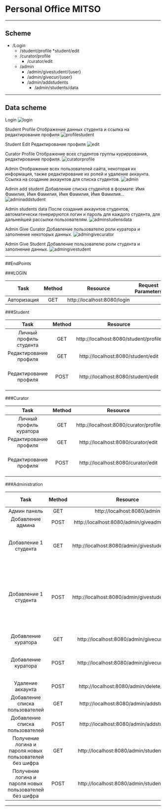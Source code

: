 # Personal Office MITSO

___

## Scheme

* /Login
  * /student/profile
    *student/edit
  * /curator/profile
    * /curator/edit
  * /admin
    * /admin/givestudent/{user}
    * /admin/givecur/{user}
    * /admin/addstudents
      * /admin/students/data

___

## Data scheme

Login
![login](https://imgur.com/YWUsvYl)

Student Profile
Отображение данных студента и ссылка на редактирование профиля
![profilestudent](https://imgur.com/YWUsvYl)

Student Edit
Редактирование профиля
![edit](https://imgur.com/EUYmxgM)

Curator Profile
Отображение всех студентов группы куриррования, редактирование профиля.
![curatorprofile](https://imgur.com/LPHybpb)

Admin
Отображение всех пользователей сайта, некоторая их информация, также редактирование их ролей и удаление аккаунта.
Ссылка на создание аккаунтов для списка студентов.
![admin](https://imgur.com/pCKbPET)

Admin add student
Добавление списка студентов в формате: Имя Фамилия, Имя Фамилия, Имя Фамилия, Имя Фамилия...
![adminaddstudent](https://imgur.com/sJOX2hN)

Admin students data
После создания аккаунтов студентов, автоматически генерируются логин и пароль для каждого студента, для дальнейшей рассылки пользователям.
![adminstudensdata](https://imgur.com/GEKyKLf)

Admin Give Curator
Добавление пользователю роли куратора и заполнение некоторых данных.
![admingivecurator](https://imgur.com/vuwk01Z)

Admin Give Student
Добавление пользователю роли студента и заполнение данных.
![admingivestudent](https://imgur.com/KuN26YI)

___

##EndPoints

###LOGIN

| Task | Method | Resource | Request Parameters |
|:----:|:------:|:--------:|:------------------:|
| Авторизация | GET | http://localhost:8080/login | |


###Student

| Task | Method | Resource | Request Parameters |
|:----:|:------:|:--------:|:------------------:|
| Личный профиль студента | GET | http://localhost:8080/student/profile | {"user": user} |
| Редактирование профиля | GET | http://localhost:8080/student/edit | {"user": user} |
| Редактирование профиля | POST | http://localhost:8080/student/edit | {"username":string, "email":string, "oldpassword":string, "password":string} |


###Curator

| Task | Method | Resource | Request Parameters |
|:----:|:------:|:--------:|:------------------:|
| Личный профиль куратора | GET | http://localhost:8080/curator/profile | Authorize user, List<User> |
| Редактирование профиля | GET | http://localhost:8080/curator/edit | Authorize user |
| Редактирование профиля | POST | http://localhost:8080/curator/edit | {"username":string, "email":string, "oldpassword":string, "password":string} |


###Administration

| Task | Method | Resource | Request Parameters |
|:----:|:------:|:--------:|:------------------:|
| Админ панель | GET | http://localhost:8080/admin | {"users": List<User>} |
| Добавление админа | POST | http://localhost:8080/admin/giveadmin/{user} | {"userID": number} |
| Добавление 1 студента | GET | http://localhost:8080/admin/givestudent/{user} | {"userID": number, "studentname": string, "studentsurname": string} |
| Добавление 1 студента | POST | http://localhost:8080/admin/givestudent/{user} | {"userID": number, "curatorname": string, "curatorsurname": string}, "specialization": string, "course": string, "faculty": string, "nameGroup": string,|
| Добавление куратора | GET | http://localhost:8080/admin/givecur/{user} | {"userID": number} |
| Добавление куратора | POST | http://localhost:8080/admin/givecur/{user} | {"userID": number, "lesson": string, "faculty": string, "nameGroup": string|
| Удаление аккаунта | POST | http://localhost:8080/admin/delete/{user} | {"userID": number} |
| Добавление списка пользователей | GET | http://localhost:8080/admin/addstudents | - |
| Добавление списка пользователей | POST | http://localhost:8080/admin/addstudents | {"students": string} |
| Получение логина и пароля новых пользователей без шифра | GET | http://localhost:8080/admin/students/data | "builder": list<string> |
| Получение логина и пароля новых пользователей без шифра | POST | http://localhost:8080/admin/students/data |  |

___



